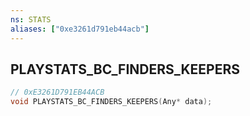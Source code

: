 ```yaml
---
ns: STATS
aliases: ["0xe3261d791eb44acb"]
---
```

## PLAYSTATS_BC_FINDERS_KEEPERS

```c
// 0xE3261D791EB44ACB
void PLAYSTATS_BC_FINDERS_KEEPERS(Any* data);
```
